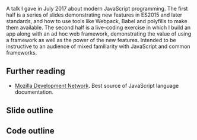 A talk I gave in July 2017 about modern JavaScript programming. The first half is a series of
slides demonstrating new features in ES2015 and later standards, and how to use tools like
Webpack, Babel and polyfills to make them available. The second half is a live-coding exercise in
which I build an app along with an ad hoc web framework, demonstrating the value of using a
framework as well as the power of the new features. Intended to be instructive to an audience of
mixed familiarity with JavaScript and common frameworks.

## Further reading

- [Mozilla Development Network](https://developer.mozilla.org). Best source of JavaScript
  language documentation.

## Slide outline

## Code outline
